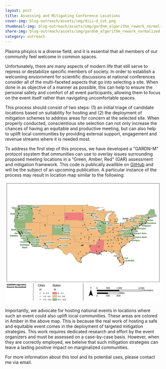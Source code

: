 ```yaml
---
layout: post
title: Assessing and Mitigating Conference Locations
cover-img: blog-outreach/assets/img/diii-d_cut.png
thumbnail-img: blog-outreach/assets/img/gardnm_algorithm_rework_normalized.jpg
share-img: blog-outreach/assets/img/gardnm_algorithm_rework_normalized.jpg
category: outreach
---
```


Plasma phsyics is a diverse field, and it is essential that all members of our community feel welcome in common spaces. 

Unfortunately, there are many aspects of modern life that still serve to repress or destabilize specific members of society. In order to establish a welcoming enviornment for scientific discussions at national conferences consider all of the multi-faceted aspects that go into selecting a site. When done in as objective of a manner as possible, this can help to ensure the personal safety and comfort of all event participants, allowing them to focus on the event itself rather than navigating uncomfortable spaces. 

This process should consist of two steps: (1) an initial triage of candidate locations based on suitability for hosting and (2) the deployment of mitigation schemes to address areas for concern at the selected site. When properly conducted, conscientious site selection can not only increase the chances of having an equitable and productive meeting, but can also help to uplift local communities by providing external support, engagement and revenue streams where it is needed most.

To address the first step of this process, we have developed a "GARDN-M" protocol ssystem that ommunities can use to overlay issues surrounding proposed meeting locations in a “Green, Amber, Red” (GAR) assessment and mitigation framework. This code is publically availible on [GitHub](https://github.com/nelsonand/GARDN-M) and will be the subject of an upcoming publication. A particular instance of the process may result in location map similar to the following: 

![GARDN-M Example](/blog-outreach/assets/img/gardnm_algorithm_rework_normalized.jpg)

Importantly, we advocate for hosting national events in locations where such an event could also uplift local communities. These areas are colored in Amber in the above map. This is because the real work of hosting a safe and equitable event comes in the deployment of targeted mitigation strategies. This work requires dedicated research and effort by the event organizers and must be assessed on a case-by-case basis. However, when they are correctly employed, we beleive that such mitigation strategies can leave a lasting positive impact on marginalized communities.

For more information about this tool and its potential uses, please contact me via email.